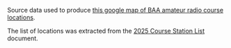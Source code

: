 Source data used to produce [this google map of BAA amateur radio course locations][map].

The list of locations was extracted from the [2025 Course Station List] document.

[map]: https://www.google.com/maps/d/u/0/edit?mid=1Ljv1p6dRHARUxZPiSQDZWUojn-v0lwo&usp=sharing
[2025 course station list]: https://drive.google.com/file/d/1Ozprj3KAfSksGb4U0FuE_94XGygfFqJN/view?usp=sharing
